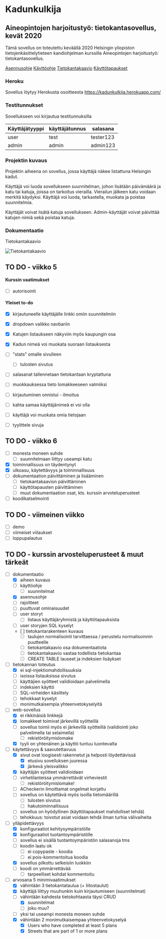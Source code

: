 # Kadunkulkija

## Aineopintojen harjoitustyö: tietokantasovellus, kevät 2020

Tämä sovellus on toteutettu keväällä 2020 Helsingin yliopiston
tietojenkäsittelytieteen kandiohjelman kurssilla Aineopintojen harjoitustyö:
tietokantasovellus.

[Asennusohje](https://github.com/noorary/kadunkulkija/blob/master/dokumentaatio/asennusohje.md)
[Käyttöohje](https://github.com/noorary/kadunkulkija/blob/master/dokumentaatio/kayttoohje.md)
[Tietokantakaavio](https://github.com/noorary/kadunkulkija/blob/master/dokumentaatio/kadunkulkija.png)
[Käyttötapaukset](https://github.com/noorarytila/kadunkulkija/blob/master/dokumentaatio/kayttotapaukset.md)

### Heroku

Sovellus löytyy Herokusta osoitteesta https://kadunkulkija.herokuapp.com/

### Testitunnukset

Sovellukseen voi kirjautua testitunnuksilla

Käyttäjätyyppi | käyttäjätunnus | salasana
-------------- | -------------- | --------
user           | test           | tester123
admin          | admin          | admin123

### Projektin kuvaus

Projektin aiheena on sovellus, jossa käyttäjä näkee listattuna Helsingin kadut.

Käyttäjä voi luoda sovellukseen suunnitelman, johon lisätään päivämäärä ja katu tai katuja, joissa on tarkoitus vierailla.
Vierailun jälkeen katu voidaan merkitä käydyksi. Käyttäjä voi luoda, tarkastella, muokata ja 
poistaa suunnitelmia. 

Käyttäjät voivat lisätä katuja sovellukseen. Admin-käyttäjät voivat päivittää katujen nimiä sekä poistaa katuja.  

### Dokumentaatio

Tietokantakaavio

![Tietokantakaavio](https://raw.githubusercontent.com/noorarytila/kadunkulkija/master/dokumentaatio/kadunkulkija.png)


## TO DO - viikko 5

#### Kurssin vaatimukset

- [ ] autorisointi

#### Yleiset to-do

- [x] kirjautuneelle käyttäjälle linkki omiin suunnitelmiin
- [x] dropdown valikko navbariin
- [x] Katujen listaukseen näkyviin myös kaupungin osa
- [x] Kadun nimeä voi muokata suoraan listauksesta

- [ ] "stats" omalle sivulleen 
    - [ ] tulosten sivutus


- [ ] salasanat tallennetaan tietokantaan kryptattuna
- [ ] muokkauksessa tieto lomakkeeseen valmiiksi

- [ ] kirjautuminen onnistui - ilmoitus
- [ ] kahta samaa käyttäjänimeä ei voi olla
- [ ] käyttäjä voi muokata omia tietojaan
- [ ] tyylittele sivuja

## TO DO - viikko 6

- [ ] monesta moneen suhde
    - [ ] suunnitelmaan liittyy useampi katu
- [x] toiminnallisuus on täydentynyt
- [x] ulkoasu, käytettävyys ja toiminnallisuus
- [ ] dokumentaation päivittäminen ja lisääminen
    - [ ] tietokantakaavion päivittäminen
    - [ ] käyttötapausten päivittäminen
    - [ ] muut dokumentaation osat, kts. kurssin arvoteluperusteet
- [ ] koodikatselmointi

## TO DO - viimeinen viikko

- [ ] demo
- [ ] viimeiset viilaukset
- [ ] loppupalautus

## TO DO - kurssin arvosteluperusteet & muut tärkeät


- [ ] dokumentaatio
    - [x] aiheen kuvaus
    - [ ] käyttöohje
        - [ ] suunnitelmat
    - [x] asennusohje
    - [ ] rajoitteet 
    - [ ] puuttuvat ominaisuudet
    - [ ] user storyt
        - [ ] listaus käyttäjäryhmistä ja käyttötapauksista
    - [ ] user storyjen SQL kyselyt
    - [ ] tietokantarakenteen kuvaus
        - [ ] taulujen normalisointi tarvittaessa / perustelu normalisoinnin puutteelle
        - [ ] tietokantakaavio osa dokumentaatiota
        - [ ] tietokantakaavio vastaa todellista tietokantaa
        - [ ] CREATE TABLE lauseet ja indeksien lisäykset

- [ ] tietokannan toteutus
    - [x] ei sql-injektiomahdollisuuksia
    - [ ] isoissa listauksissa sivutus
    - [ ] käyttäjien syötteet validioidaan palvelimella
    - [ ] indeksien käyttö
    - [ ] SQL-virheiden käsittely
    - [ ] tehokkaat kyselyt
    - [ ] monimutkaisempia yhteenvetokyselyitä

- [ ] web-sovellus
    - [x] ei rikkinäisiä linkkejä
    - [x] lomakkeet toimivat järkevillä syötteillä
    - [ ] sovellus toimii myös ei järkevillä syötteillä (validiointi joko palvelimella tai selaimella)
        - [ ] rekistöröitymislomake
    - [x] tyyli on yhtenäinen ja käyttö tuntuu luontevalta

- [ ] käytettävyys & saavutettavuus
    - [x] sivut ovat loogisesti rakennetut ja helposti löydettävissä
        - [x] etusivu sovelluksen juuressa
        - [x] järkevä yleisvalikko
    - [x] käyttäjän syötteet validioidaan
    - [ ] virhetilanteissa ymmärrettävät virheviestit
        - [ ] rekistöröitymislomake!
    - [ ] ACheckerin ilmoittamat ongelmat korjattu
    - [ ] sovellus on käytettävä myös isoilla tietomäärillä
        - [ ] tulosten sivutus
        - [ ] hakutoiminnallisuus
    - [ ] sovellus on hyödyllinen (käyttötapaukset mahdolliset tehdä)
    - [ ] tehokkuus: toivotut asiat voidaan tehdä ilman turhia välivaiheita

- [ ] ylläpidettävyys
    - [x] konfiguraatiot kehitysympäristölle
    - [x] konfiguraatiot tuotantoympäristölle
    - [ ] sovellus ei sisällä tuotantoympäristön salasanoja tms
    - [ ] koodin laatu ok
        - [ ] ei copypaste - koodia
        - [ ] ei pois-kommentoitua koodia
    - [x] sovellus pilkottu selkeisiin luokkiin
    - [ ] koodi on ymmärrettävää
        - [ ] tarpeelliset kohdat kommentoitu

- [ ] arvosana 5 minimivaatimukset
    - [x] vähintään 3 tietokantataulua (+ liitostaulut)
    - [x] käyttäjä liittyy muuhunkin kuin kirjautumiseen (suunnitelmat)
    - [ ] vähintään kahdesta tietokohtaasta täysi CRUD 
        - [x] suunnitelmat
        - [ ] joku muu?
    - [ ] yksi tai useampi monesta moneen suhde
    - [x] vähintään 2 monimutkaisempaa yhteenvetokyselyä
        - [x] Users who have completed at least 5 plans
        - [x] Streets that are part of 1 or more plans
